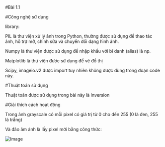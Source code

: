 #Bài 1.1

#Công nghệ sử dụng

library: 

PIL là thư viện xử lý ảnh trong Python, thường được sử dụng để thao tác ảnh, hỗ trợ mở, chỉnh sửa và chuyển đổi dạng hình ảnh. 

Numpy là thư viện được sử dụng để nhập khẩu với bí danh (alias) là np.

Matplotlib là thư viện được sử dụng để vẽ đồ thị

Scipy, imageio.v2 được import tuy nhiên không được dùng trong đoạn code này.

#Thuật toán sử dụng

Thuật toán được sử dụng trong bài này là Inversion

#Giải thích cách hoạt động

Trong ảnh grayscale có mỗi pixel có giá trị từ 0 cho đến 255 (0 là đen, 255 là trắng)

Và đảo âm ảnh là lấy pixel mới bằng công thức: 

![Image](https://github.com/user-attachments/assets/925c3b46-c216-4b65-b1d1-515d92670bee)





